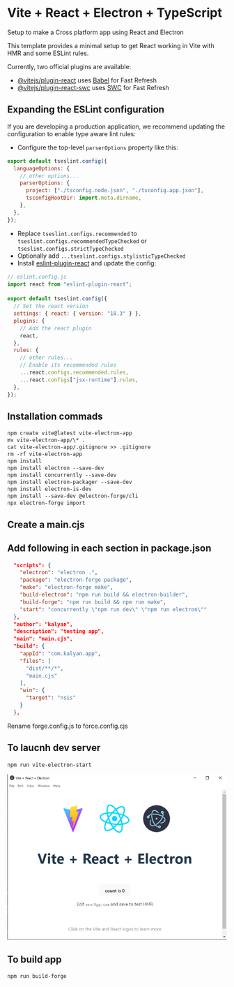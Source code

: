 # Vite + React + Electron + TypeScript

Setup to make a Cross platform app using React and Electron

This template provides a minimal setup to get React working in Vite with HMR and some ESLint rules.

Currently, two official plugins are available:

- [@vitejs/plugin-react](https://github.com/vitejs/vite-plugin-react/blob/main/packages/plugin-react/README.md) uses [Babel](https://babeljs.io/) for Fast Refresh
- [@vitejs/plugin-react-swc](https://github.com/vitejs/vite-plugin-react-swc) uses [SWC](https://swc.rs/) for Fast Refresh

## Expanding the ESLint configuration

If you are developing a production application, we recommend updating the configuration to enable type aware lint rules:

- Configure the top-level `parserOptions` property like this:

```js
export default tseslint.config({
  languageOptions: {
    // other options...
    parserOptions: {
      project: ["./tsconfig.node.json", "./tsconfig.app.json"],
      tsconfigRootDir: import.meta.dirname,
    },
  },
});
```

- Replace `tseslint.configs.recommended` to `tseslint.configs.recommendedTypeChecked` or `tseslint.configs.strictTypeChecked`
- Optionally add `...tseslint.configs.stylisticTypeChecked`
- Install [eslint-plugin-react](https://github.com/jsx-eslint/eslint-plugin-react) and update the config:

```js
// eslint.config.js
import react from "eslint-plugin-react";

export default tseslint.config({
  // Set the react version
  settings: { react: { version: "18.3" } },
  plugins: {
    // Add the react plugin
    react,
  },
  rules: {
    // other rules...
    // Enable its recommended rules
    ...react.configs.recommended.rules,
    ...react.configs["jsx-runtime"].rules,
  },
});
```

## Installation commads

```
npm create vite@latest vite-electron-app
mv vite-electron-app/\* .
cat vite-electron-app/.gitignore >> .gitignore
rm -rf vite-electron-app
npm install
npm install electron --save-dev
npm install concurrently --save-dev
npm install electron-packager --save-dev
npm install electron-is-dev
npm install --save-dev @electron-forge/cli
npx electron-forge import
```

## Create a main.cjs

## Add following in each section in package.json

```json
  "scripts": {
    "electron": "electron .",
    "package": "electron-forge package",
    "make": "electron-forge make",
    "build-electron": "npm run build && electron-builder",
    "build-forge": "npm run build && npm run make",
    "start": "concurrently \"npm run dev\" \"npm run electron\""
  },
  "author": "kalyan",
  "description": "testing app",
  "main": "main.cjs",
  "build": {
    "appId": "com.kalyan.app",
    "files": [
      "dist/**/*",
      "main.cjs"
    ],
    "win": {
      "target": "nsis"
    }
  },
```

Rename forge.config.js to force.config.cjs

## To laucnh dev server

```
npm run vite-electron-start
```

![Screenshot of a comment on a GitHub issue showing an image, added in the Markdown, of an Octocat smiling and raising a tentacle.](/src/assets/electron_demo.png)

## To build app

```
npm run build-forge
```
